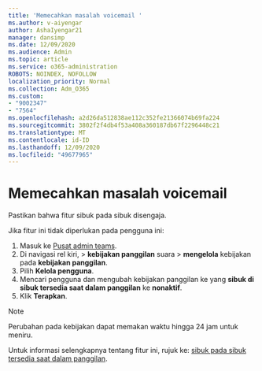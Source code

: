 ```yaml
---
title: 'Memecahkan masalah voicemail '
ms.author: v-aiyengar
author: AshaIyengar21
manager: dansimp
ms.date: 12/09/2020
ms.audience: Admin
ms.topic: article
ms.service: o365-administration
ROBOTS: NOINDEX, NOFOLLOW
localization_priority: Normal
ms.collection: Adm_O365
ms.custom:
- "9002347"
- "7564"
ms.openlocfilehash: a2d26da512838ae112c352fe21366074b69fa224
ms.sourcegitcommit: 3802f2f4db4f53a408a360187db67f2296448c21
ms.translationtype: MT
ms.contentlocale: id-ID
ms.lasthandoff: 12/09/2020
ms.locfileid: "49677965"
---
```

# <a name="troubleshooting-voicemail"></a>Memecahkan masalah voicemail

Pastikan bahwa fitur sibuk pada sibuk disengaja.

Jika fitur ini tidak diperlukan pada pengguna ini:

1. Masuk ke [Pusat admin teams](https://admin.teams.microsoft.com/policies/calling).
1. Di navigasi rel kiri,   >  **kebijakan panggilan** suara  >  **mengelola** kebijakan pada **kebijakan panggilan**.
1. Pilih **Kelola pengguna**.
1. Mencari pengguna dan mengubah kebijakan panggilan ke yang **sibuk di sibuk tersedia saat dalam panggilan** ke **nonaktif**.
1. Klik **Terapkan**.
> [!NOTE]
> Perubahan pada kebijakan dapat memakan waktu hingga 24 jam untuk meniru.

Untuk informasi selengkapnya tentang fitur ini, rujuk ke: [sibuk pada sibuk tersedia saat dalam panggilan](https://docs.microsoft.com/microsoftteams/teams-calling-policy#busy-on-busy-is-available-while-in-a-call).
